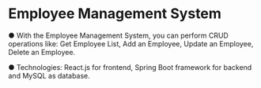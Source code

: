 # Employee Management System

● With the Employee Management System, you can perform CRUD operations like: Get Employee List, Add
  an Employee, Update an Employee, Delete an Employee.

● Technologies: React.js for frontend, Spring Boot framework for backend and MySQL as database.
